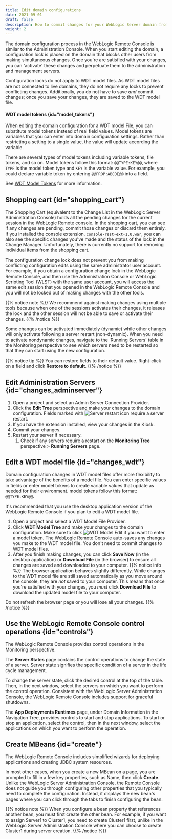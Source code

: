 ```yaml
---
title: Edit domain configurations
date: 2021-09-01
draft: false
description: How to commit changes for your WebLogic Server domain from the WebLogic Remote Console
weight: 2
---
```


The domain configuration process in the WebLogic Remote Console is similar to the Administration Console. When you start editing the domain, a configuration lock is placed on the domain that blocks other users from making simultaneous changes. Once you're are satisfied with your changes, you can 'activate' these changes and perpetuate them to the administration and management servers.

Configuration locks do not apply to WDT model files. As WDT model files are not connected to live domains, they do not require any locks to prevent conflicting changes. Additionally, you do not have to save *and* commit changes; once you save your changes, they are saved to the WDT model file.

#### WDT model tokens {id="model_tokens"}
When editing the domain configuration for a WDT model File, you can substitute model tokens instead of real field values. Model tokens are variables that you can enter into domain configuration settings. Rather than restricting a setting to a single value, the value will update according the variable.

There are several types of model tokens including variable tokens, file tokens, and so on. Model tokens follow this format: `@@TYPE:KEY@@`, where `TYPE` is the model token type and `KEY` is the variable value. For example, you could declare variable token by entering `@@PROP:ABCDE@@` into a field.

See [WDT Model Tokens](https://oracle.github.io/weblogic-deploy-tooling/concepts/model/#model-tokens) for more information.

## Shopping cart {id="shopping_cart"}

The Shopping Cart (equivalent to the Change List in the WebLogic Server Administration Console) holds all the pending changes for the current session in the WebLogic Remote console. In the shopping cart, you can see if any changes are pending, commit those changes or discard them entirely. If you installed the console extension, `console-rest-ext-1.0.war`, you can also see the specific changes you've made and the status of the lock in the Change Manager. Unfortunately, there is currently no support for removing individual items from the shopping cart.

The configuration change lock does not prevent you from making conflicting configuration edits using the same administrator user account. For example, if you obtain a configuration change lock in the WebLogic Remote Console, and then use the Administration Console or WebLogic Scripting Tool (WLST) with the same user account, you will access the same edit session that you opened in the WebLogic Remote Console and you will not be locked out of making changes with the other tools.

{{% notice note %}}
We recommend against making changes using multiple tools because when one of the sessions activates their changes, it releases the lock and the other session will not be able to save or activate their changes.
{{% /notice %}}

Some changes can be activated immediately (dynamic) while other changes will only activate following a server restart (non-dynamic). When you need to activate nondynamic changes, navigate to the 'Running Servers' table in the Monitoring perspective to see which servers need to be restarted so that they can start using the new configuration.

{{% notice tip %}}
You can restore fields to their default value. Right-click on a field and click **Restore to default**.
{{% /notice %}}

## Edit Administration Servers {id="changes_adminserver"}

1. Open a project and select an Admin Server Connection Provider.
1. Click the **Edit Tree** perspective and make your changes to the domain configuration. Fields marked with ![Server restart icon](/weblogic-remote-console/restart-required-blk_24x24.png) require a server restart.
1. If you have the extension installed, view your changes in the Kiosk.
1. Commit your changes.
1. Restart your server if necessary.
    1. Check if any servers require a restart on the **Monitoring Tree** perspective > **Running Servers** page.

## Edit a WDT model file {id="changes_wdt"}

Domain configuration changes in WDT model files offer more flexibility to take advantage of the benefits of a model file. You can enter specific values in fields or enter model tokens to create variable values that update as needed for their environment. model tokens follow this format: `@@TYPE:KEY@@`.

It's recommended that you use the desktop application version of the WebLogic Remote Console if you plan to edit a WDT model file.

1. Open a project and select a WDT Model File Provider.
1. Click **WDT Model Tree** and make your changes to the domain configuration. Make sure to click ![WDT Model Edit](/weblogic-remote-console/wdt-options-icon-blk_24x24.png) if you want to enter a model token. The WebLogic Remote Console auto-saves any changes you make to the WDT model file. You don't need to commit changes to WDT model files.
1. After you finish making changes, you can click **Save Now** (in the desktop application) or **Download File** (in the browser) to ensure all changes are saved and downloaded to your computer.
{{% notice info %}}
The browser application behaves slightly differently. While changes to the WDT model file are still saved automatically as you move around the console, they are *not* saved to your computer. This means that once you're satisfied with your changes, you *must* click **Download File** to download the updated model file to your computer.

Do not refresh the browser page or you will lose all your changes.
{{% /notice %}}

## Use the WebLogic Remote Console control operations {id="controls"}
The WebLogic Remote Console provides control operations in the Monitoring perspective.

The **Server States** page contains the control operations to change the state of a server. Server state signifies the specific condition of a server in the life cycle management.

To change the server state, click the desired control at the top of the table. Then, in the next window, select the servers on which you want to perform the control operation. Consistent with the WebLogic Server Administration Console, the WebLogic Remote Console includes support for graceful shutdowns.

The **App Deployments Runtimes** page, under Domain Information in the Navigation Tree, provides controls to start and stop applications. To start or stop an application, select the control, then in the next window, select the applications on which you want to perform the operation.

## Create MBeans {id="create"}
The WebLogic Remote Console includes simplified wizards for deploying applications and creating JDBC system resources.

In most other cases, when you create a new MBean on a page, you are prompted to fill in a few key properties, such as Name, then click **Create**. Unlike the WebLogic Server Administration Console, the Remote Console does not guide you through configuring other properties that you typically need to complete the configuration. Instead, it displays the new bean's pages where you can click through the tabs to finish configuring the bean.

{{% notice note %}}
When you configure a bean property that references another bean, you must first create the other bean. For example, if you want to assign Server1 to Cluster1, you need to create Cluster1 first, unlike in the WebLogic Server Administration Console where you can choose to create Cluster1 during server creation.
{{% /notice %}}